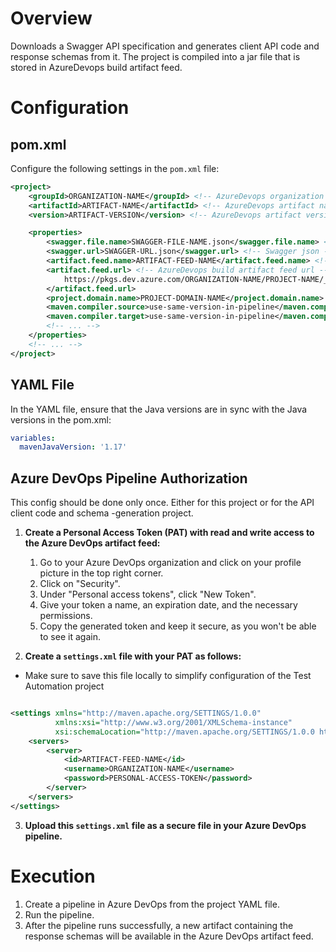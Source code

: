 # Overview
Downloads a Swagger API specification and generates client API code and response schemas from it.
The project is compiled into a jar file that is stored in AzureDevops build artifact feed.

# Configuration
## pom.xml
Configure the following settings in the `pom.xml` file:

```xml
<project>
    <groupId>ORGANIZATION-NAME</groupId> <!-- AzureDevops organization name -->
    <artifactId>ARTIFACT-NAME</artifactId> <!-- AzureDevops artifact name -->
    <version>ARTIFACT-VERSION</version> <!-- AzureDevops artifact version -->

    <properties>
        <swagger.file.name>SWAGGER-FILE-NAME.json</swagger.file.name> <!-- Swagger file name -->
        <swagger.url>SWAGGER-URL.json</swagger.url> <!-- Swagger json -->
        <artifact.feed.name>ARTIFACT-FEED-NAME</artifact.feed.name> <!-- AzureDevops build artifact feed name -->
        <artifact.feed.url> <!-- AzureDevops build artifact feed url -->
            https://pkgs.dev.azure.com/ORGANIZATION-NAME/PROJECT-NAME/_packaging/ARTIFACT-FEED-NAME/maven/v1
        </artifact.feed.url>
        <project.domain.name>PROJECT-DOMAIN-NAME</project.domain.name> <!-- Directory path -->
        <maven.compiler.source>use-same-version-in-pipeline</maven.compiler.source> <!-- Java version -->
        <maven.compiler.target>use-same-version-in-pipeline</maven.compiler.target> <!-- Java version -->
        <!-- ... -->
    </properties>
    <!-- ... -->
</project>
```

## YAML File
In the YAML file, ensure that the Java versions are in sync with the Java versions in the pom.xml:

```yaml
variables:
  mavenJavaVersion: '1.17'
```

## Azure DevOps Pipeline Authorization
This config should be done only once. Either for this project or for the API client code and schema -generation project.
1. **Create a Personal Access Token (PAT) with read and write access to the Azure DevOps artifact feed:**
   1. Go to your Azure DevOps organization and click on your profile picture in the top right corner.
   2. Click on "Security".
   3. Under "Personal access tokens", click "New Token".
   4. Give your token a name, an expiration date, and the necessary permissions.
   5. Copy the generated token and keep it secure, as you won't be able to see it again.

2. **Create a `settings.xml` file with your PAT as follows:**
- Make sure to save this file locally to simplify configuration of the Test Automation project

```xml

<settings xmlns="http://maven.apache.org/SETTINGS/1.0.0"
          xmlns:xsi="http://www.w3.org/2001/XMLSchema-instance"
          xsi:schemaLocation="http://maven.apache.org/SETTINGS/1.0.0 https://maven.apache.org/xsd/settings-1.0.0.xsd">
    <servers>
        <server>
            <id>ARTIFACT-FEED-NAME</id>
            <username>ORGANIZATION-NAME</username>
            <password>PERSONAL-ACCESS-TOKEN</password>
        </server>
    </servers>
</settings>
```

3. **Upload this `settings.xml` file as a secure file in your Azure DevOps pipeline.**

# Execution

1. Create a pipeline in Azure DevOps from the project YAML file.
2. Run the pipeline.
3. After the pipeline runs successfully, a new artifact containing the response schemas will be available in the Azure
   DevOps artifact feed.
